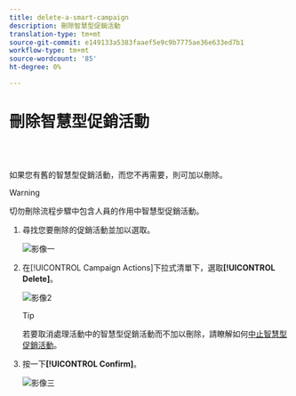 ```yaml
---
title: delete-a-smart-campaign
description: 刪除智慧型促銷活動
translation-type: tm+mt
source-git-commit: e149133a5383faaef5e9c9b7775ae36e633ed7b1
workflow-type: tm+mt
source-wordcount: '85'
ht-degree: 0%

---
```



# 刪除智慧型促銷活動

<br> 

如果您有舊的智慧型促銷活動，而您不再需要，則可加以刪除。

>[!WARNING]
>
>切勿刪除流程步驟中包含人員的作用中智慧型促銷活動。

1. 尋找您要刪除的促銷活動並加以選取。

   ![影像一](/help/sky/assets/smart-campaigns/delete-a-smart-campaign/delete-a-smart-campaign-1.png)

1. 在[!UICONTROL Campaign Actions]下拉式清單下，選取&#x200B;**[!UICONTROL Delete]**。

   ![影像2](/help/sky/assets/smart-campaigns/delete-a-smart-campaign/delete-a-smart-campaign-2.png)

   >[!TIP]
   >
   >若要取消處理活動中的智慧型促銷活動而不加以刪除，請瞭解如何[中止智慧型促銷活動](https://docs.marketo.com/display/DOCS/Abort+a+Smart+Campaign)。

1. 按一下&#x200B;**[!UICONTROL Confirm]**。

   ![影像三](/help/sky/assets/smart-campaigns/delete-a-smart-campaign/delete-a-smart-campaign-3.png)
